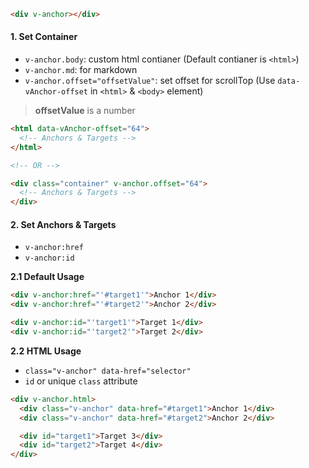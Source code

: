 ```html
<div v-anchor></div>
```

#### 1. Set Container

- `v-anchor.body`: custom html contianer (Default contianer is `<html>`)
- `v-anchor.md`: for markdown
- `v-anchor.offset="offsetValue"`: set offset for scrollTop (Use `data-vAnchor-offset` in `<html>` & `<body>` element)

> **offsetValue** is a number

```html
<html data-vAnchor-offset="64">
  <!-- Anchors & Targets -->
</html>

<!-- OR -->

<div class="container" v-anchor.offset="64">
  <!-- Anchors & Targets -->
</div>
```

#### 2. Set Anchors & Targets

- `v-anchor:href`
- `v-anchor:id`

**2.1 Default Usage**

```html
<div v-anchor:href="'#target1'">Anchor 1</div>
<div v-anchor:href="'#target2'">Anchor 2</div>

<div v-anchor:id="'target1'">Target 1</div>
<div v-anchor:id="'target2'">Target 2</div>
```

**2.2 HTML Usage**

- `class="v-anchor" data-href="selector"`
- `id` or unique `class` attribute

```html
<div v-anchor.html>
  <div class="v-anchor" data-href="#target1">Anchor 1</div>
  <div class="v-anchor" data-href="#target2">Anchor 2</div>

  <div id="target1">Target 3</div>
  <div id="target2">Target 4</div>
</div>
```
